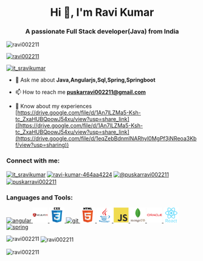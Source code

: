 <h1 align="center">Hi 👋, I'm Ravi Kumar</h1>
<h3 align="center">A passionate Full Stack developer(Java) from India</h3>

<p align="left"> <img src="https://komarev.com/ghpvc/?username=ravi002211&label=Profile%20views&color=0e75b6&style=flat" alt="ravi002211" /> </p>

<p align="left"> <a href="https://github.com/ryo-ma/github-profile-trophy"><img src="https://github-profile-trophy.vercel.app/?username=ravi002211" alt="ravi002211" /></a> </p>

<p align="left"> <a href="https://twitter.com/it_sravikumar" target="blank"><img src="https://img.shields.io/twitter/follow/it_sravikumar?logo=twitter&style=for-the-badge" alt="it_sravikumar" /></a> </p>

- 💬 Ask me about **Java,Angularjs,Sql,Spring,Springboot**

- 📫 How to reach me **puskarravi002211@gmail.com**

- 📄 Know about my experiences [https://drive.google.com/file/d/1An7lLZMa5-Ksh-tc_ZxaHUBQpowJ54xu/view?usp=share_link]([https://drive.google.com/file/d/1An7lLZMa5-Ksh-tc_ZxaHUBQpowJ54xu/view?usp=share_link](https://drive.google.com/file/d/1eqZebBdnmlNARhyl0MgPf3jNReoa3Kbf/view?usp=sharing))

<h3 align="left">Connect with me:</h3>
<p align="left">
<a href="https://twitter.com/it_sravikumar" target="blank"><img align="center" src="https://raw.githubusercontent.com/rahuldkjain/github-profile-readme-generator/master/src/images/icons/Social/twitter.svg" alt="it_sravikumar" height="30" width="40" /></a>
<a href="https://linkedin.com/in/ravi-kumar-464aa4224" target="blank"><img align="center" src="https://raw.githubusercontent.com/rahuldkjain/github-profile-readme-generator/master/src/images/icons/Social/linked-in-alt.svg" alt="ravi-kumar-464aa4224" height="30" width="40" /></a>
<a href="https://www.hackerrank.com/@puskarravi002211" target="blank"><img align="center" src="https://raw.githubusercontent.com/rahuldkjain/github-profile-readme-generator/master/src/images/icons/Social/hackerrank.svg" alt="@puskarravi002211" height="30" width="40" /></a>
<a href="https://www.leetcode.com/puskarravi002211" target="blank"><img align="center" src="https://raw.githubusercontent.com/rahuldkjain/github-profile-readme-generator/master/src/images/icons/Social/leet-code.svg" alt="puskarravi002211" height="30" width="40" /></a>
</p>

<h3 align="left">Languages and Tools:</h3>
<p align="left"> <a href="https://angular.io" target="_blank" rel="noreferrer"> <img src="https://angular.io/assets/images/logos/angular/angular.svg" alt="angular" width="40" height="40"/> </a> <a href="https://angular.io" target="_blank" rel="noreferrer"> <img src="https://raw.githubusercontent.com/devicons/devicon/master/icons/angularjs/angularjs-original-wordmark.svg" alt="angularjs" width="40" height="40"/> </a> <a href="https://www.w3schools.com/css/" target="_blank" rel="noreferrer"> <img src="https://raw.githubusercontent.com/devicons/devicon/master/icons/css3/css3-original-wordmark.svg" alt="css3" width="40" height="40"/> </a> <a href="https://git-scm.com/" target="_blank" rel="noreferrer"> <img src="https://www.vectorlogo.zone/logos/git-scm/git-scm-icon.svg" alt="git" width="40" height="40"/> </a> <a href="https://www.w3.org/html/" target="_blank" rel="noreferrer"> <img src="https://raw.githubusercontent.com/devicons/devicon/master/icons/html5/html5-original-wordmark.svg" alt="html5" width="40" height="40"/> </a> <a href="https://www.java.com" target="_blank" rel="noreferrer"> <img src="https://raw.githubusercontent.com/devicons/devicon/master/icons/java/java-original.svg" alt="java" width="40" height="40"/> </a> <a href="https://developer.mozilla.org/en-US/docs/Web/JavaScript" target="_blank" rel="noreferrer"> <img src="https://raw.githubusercontent.com/devicons/devicon/master/icons/javascript/javascript-original.svg" alt="javascript" width="40" height="40"/> </a> <a href="https://www.mongodb.com/" target="_blank" rel="noreferrer"> <img src="https://raw.githubusercontent.com/devicons/devicon/master/icons/mongodb/mongodb-original-wordmark.svg" alt="mongodb" width="40" height="40"/> </a> <a href="https://www.oracle.com/" target="_blank" rel="noreferrer"> <img src="https://raw.githubusercontent.com/devicons/devicon/master/icons/oracle/oracle-original.svg" alt="oracle" width="40" height="40"/> </a> <a href="https://reactjs.org/" target="_blank" rel="noreferrer"> <img src="https://raw.githubusercontent.com/devicons/devicon/master/icons/react/react-original-wordmark.svg" alt="react" width="40" height="40"/> </a> <a href="https://spring.io/" target="_blank" rel="noreferrer"> <img src="https://www.vectorlogo.zone/logos/springio/springio-icon.svg" alt="spring" width="40" height="40"/> </a> </p>

<p><img align="left" src="https://github-readme-stats.vercel.app/api/top-langs?username=ravi002211&show_icons=true&locale=en&layout=compact" alt="ravi002211" /></p>

<p>&nbsp;<img align="center" src="https://github-readme-stats.vercel.app/api?username=ravi002211&show_icons=true&locale=en" alt="ravi002211" /></p>

<p><img align="center" src="https://github-readme-streak-stats.herokuapp.com/?user=ravi002211&" alt="ravi002211" /></p>
